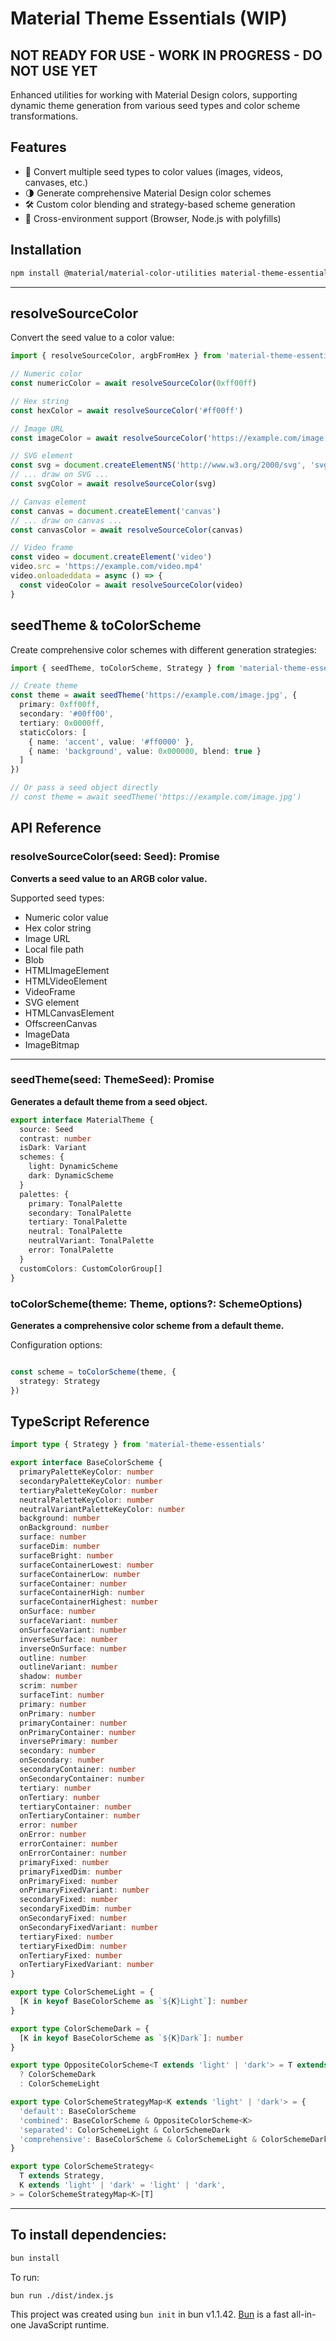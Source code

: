 # Material Theme Essentials (WIP)

## NOT READY FOR USE - WORK IN PROGRESS - DO NOT USE YET

Enhanced utilities for working with Material Design colors, supporting dynamic theme generation from various seed types
and color scheme transformations.

## Features

- 🎨 Convert multiple seed types to color values (images, videos, canvases, etc.)
- 🌗 Generate comprehensive Material Design color schemes
- 🛠 Custom color blending and strategy-based scheme generation
- 📱 Cross-environment support (Browser, Node.js with polyfills)

## Installation

```bash
npm install @material/material-color-utilities material-theme-essentials
```
---

## resolveSourceColor

Convert the seed value to a color value:

```ts
import { resolveSourceColor, argbFromHex } from 'material-theme-essentials'

// Numeric color
const numericColor = await resolveSourceColor(0xff00ff)

// Hex string
const hexColor = await resolveSourceColor('#ff00ff')

// Image URL
const imageColor = await resolveSourceColor('https://example.com/image.jpg')

// SVG element
const svg = document.createElementNS('http://www.w3.org/2000/svg', 'svg')
// ... draw on SVG ...
const svgColor = await resolveSourceColor(svg)

// Canvas element
const canvas = document.createElement('canvas')
// ... draw on canvas ...
const canvasColor = await resolveSourceColor(canvas)

// Video frame
const video = document.createElement('video')
video.src = 'https://example.com/video.mp4'
video.onloadeddata = async () => {
  const videoColor = await resolveSourceColor(video)
}
```

## seedTheme & toColorScheme

Create comprehensive color schemes with different generation strategies:

```ts
import { seedTheme, toColorScheme, Strategy } from 'material-theme-essentials'

// Create theme
const theme = await seedTheme('https://example.com/image.jpg', {
  primary: 0xff00ff,
  secondary: '#00ff00',
  tertiary: 0x0000ff,
  staticColors: [
    { name: 'accent', value: '#ff0000' },
    { name: 'background', value: 0x000000, blend: true }
  ]
})

// Or pass a seed object directly
// const theme = await seedTheme('https://example.com/image.jpg')
```

## API Reference

### resolveSourceColor(seed: Seed): Promise<Color>

__Converts a seed value to an ARGB color value.__

Supported seed types:
  * Numeric color value
  * Hex color string
  * Image URL
  * Local file path
  * Blob
  * HTMLImageElement
  * HTMLVideoElement
  * VideoFrame
  * SVG element
  * HTMLCanvasElement
  * OffscreenCanvas
  * ImageData
  * ImageBitmap

---

### seedTheme(seed: ThemeSeed): Promise<Theme>

__Generates a default theme from a seed object.__

```ts
export interface MaterialTheme {
  source: Seed
  contrast: number
  isDark: Variant
  schemes: {
    light: DynamicScheme
    dark: DynamicScheme
  }
  palettes: {
    primary: TonalPalette
    secondary: TonalPalette
    tertiary: TonalPalette
    neutral: TonalPalette
    neutralVariant: TonalPalette
    error: TonalPalette
  }
  customColors: CustomColorGroup[]
}
```

### toColorScheme(theme: Theme, options?: SchemeOptions)

__Generates a comprehensive color scheme from a default theme.__

Configuration options:

```ts

const scheme = toColorScheme(theme, {
  strategy: Strategy
})
````

## TypeScript Reference
```ts
import type { Strategy } from 'material-theme-essentials'

export interface BaseColorScheme {
  primaryPaletteKeyColor: number
  secondaryPaletteKeyColor: number
  tertiaryPaletteKeyColor: number
  neutralPaletteKeyColor: number
  neutralVariantPaletteKeyColor: number
  background: number
  onBackground: number
  surface: number
  surfaceDim: number
  surfaceBright: number
  surfaceContainerLowest: number
  surfaceContainerLow: number
  surfaceContainer: number
  surfaceContainerHigh: number
  surfaceContainerHighest: number
  onSurface: number
  surfaceVariant: number
  onSurfaceVariant: number
  inverseSurface: number
  inverseOnSurface: number
  outline: number
  outlineVariant: number
  shadow: number
  scrim: number
  surfaceTint: number
  primary: number
  onPrimary: number
  primaryContainer: number
  onPrimaryContainer: number
  inversePrimary: number
  secondary: number
  onSecondary: number
  secondaryContainer: number
  onSecondaryContainer: number
  tertiary: number
  onTertiary: number
  tertiaryContainer: number
  onTertiaryContainer: number
  error: number
  onError: number
  errorContainer: number
  onErrorContainer: number
  primaryFixed: number
  primaryFixedDim: number
  onPrimaryFixed: number
  onPrimaryFixedVariant: number
  secondaryFixed: number
  secondaryFixedDim: number
  onSecondaryFixed: number
  onSecondaryFixedVariant: number
  tertiaryFixed: number
  tertiaryFixedDim: number
  onTertiaryFixed: number
  onTertiaryFixedVariant: number
}

export type ColorSchemeLight = {
  [K in keyof BaseColorScheme as `${K}Light`]: number
}

export type ColorSchemeDark = {
  [K in keyof BaseColorScheme as `${K}Dark`]: number
}

export type OppositeColorScheme<T extends 'light' | 'dark'> = T extends 'dark'
  ? ColorSchemeDark
  : ColorSchemeLight

export type ColorSchemeStrategyMap<K extends 'light' | 'dark'> = {
  'default': BaseColorScheme
  'combined': BaseColorScheme & OppositeColorScheme<K>
  'separated': ColorSchemeLight & ColorSchemeDark
  'comprehensive': BaseColorScheme & ColorSchemeLight & ColorSchemeDark
}

export type ColorSchemeStrategy<
  T extends Strategy,
  K extends 'light' | 'dark' = 'light' | 'dark',
> = ColorSchemeStrategyMap<K>[T]
```

---

## To install dependencies:

```bash
bun install
```

To run:

```bash
bun run ./dist/index.js
```

This project was created using `bun init` in bun v1.1.42. [Bun](https://bun.sh) is a fast all-in-one JavaScript runtime.
